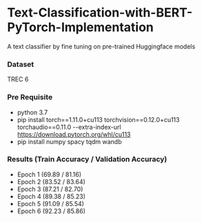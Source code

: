 # Text-Classification-with-BERT-PyTorch-Implementation
A text classifier by fine tuning on pre-trained Huggingface models


### Dataset
TREC 6
  
  
### Pre Requisite
* python 3.7
* pip install torch==1.11.0+cu113 torchvision==0.12.0+cu113 torchaudio==0.11.0 --extra-index-url https://download.pytorch.org/whl/cu113
* pip install numpy spacy tqdm wandb

### Results (Train Accuracy / Validation Accuracy)
* Epoch 1 (69.89 / 81.16)
* Epoch 2 (83.52 / 83.64)
* Epoch 3 (87.21 / 82.70)
* Epoch 4 (89.38 / 85.23)
* Epoch 5 (91.09 / 85.54)
* Epoch 6 (92.23 / 85.86)

